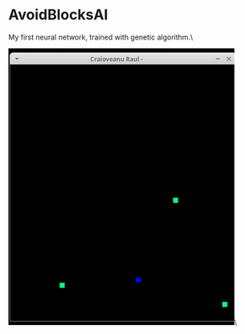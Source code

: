 # AvoidBlocksAI

My first neural network, trained with genetic algorithm.\

![gi](https://github.com/CrRaul/AvoidBlocksAI/blob/master/output_QeKik2.gif)\
